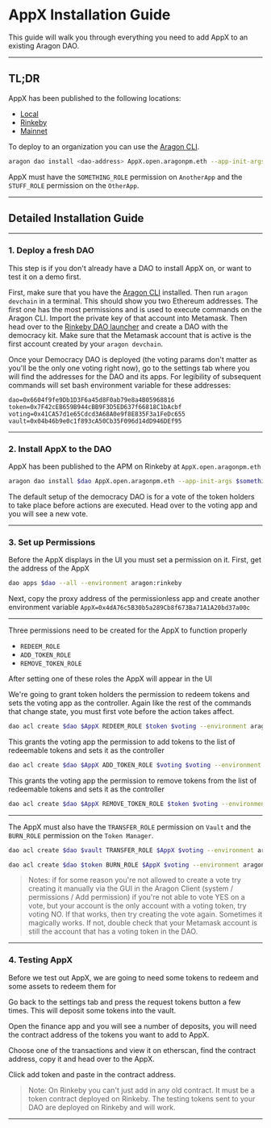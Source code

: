 # AppX Installation Guide

This guide will walk you through everything you need to add AppX to an existing Aragon DAO.

---

## TL;DR

AppX has been published to the following locations:
- [Local]()
- [Rinkeby]()
- [Mainnet]()

To deploy to an organization you can use the [Aragon CLI](https://hack.aragon.org/docs/cli-intro.html).

```sh
aragon dao install <dao-address> AppX.open.aragonpm.eth --app-init-args <another-app-address> <another-app-address>
```

AppX must have the `SOMETHING_ROLE` permission on `AnotherApp` and the `STUFF_ROLE` permission on the `OtherApp`.

---

## Detailed Installation Guide

---

### 1. Deploy a fresh DAO

This step is if you don't already have a DAO to install AppX on, or want to test it on a demo first.

First, make sure that you have the [Aragon CLI](https://hack.aragon.org/docs/cli-intro.html) installed. Then run `aragon devchain` in a terminal. This should show you two Ethereum addresses. The first one has the most permissions and is used to execute commands on the Aragon CLI. Import the private key of that account into Metamask. Then head over to the [Rinkeby DAO launcher](rinkeby.aragon.org) and create a DAO with the democracy kit. Make sure that the Metamask account that is active is the first account created by your `aragon devchain`.

Once your Democracy DAO is deployed (the voting params don't matter as you'll be the only one voting right now), go to the settings tab where you will find the addresses for the DAO and its apps. For legibility of subsequent commands will set bash environment variable for these addresses:

```
dao=0x6604f9fe9Db1D3F6a45d8F0ab79e8a4B05968816
token=0x7F42cEB659B944cBB9F3D5ED637f66818C1bAcbf
voting=0x41CA57d1e65Cdcd3A68A0e9f8E835F3a1FeDc655
vault=0x04b46b9e0c1f893cA50Cb35F096d14dD946DEf95
```

---

### 2. Install AppX to the DAO

AppX has been published to the APM on Rinkeby at `AppX.open.aragonpm.eth`


```sh
aragon dao install $dao AppX.open.aragonpm.eth --app-init-args $something $somethingelse --environment aragon:rinkeby
```

The default setup of the democracy DAO is for a vote of the token holders to take place before actions are executed. Head over to the voting app and you will see a new vote.

---

### 3. Set up Permissions

Before the AppX displays in the UI you must set a permission on it. First, get the address of the AppX

```sh
dao apps $dao --all --environment aragon:rinkeby
```

Next, copy the proxy address of the permissionless app and create another environment variable `AppX=0x4dA76c5B30b5a289Cb8f673Ba71A1A20bd37a00c`

---

Three permissions need to be created for the AppX to function properly

- `REDEEM_ROLE`
- `ADD_TOKEN_ROLE`
- `REMOVE_TOKEN_ROLE`

After setting one of these roles the AppX will appear in the UI

We're going to grant token holders the permission to redeem tokens and sets the voting app as the controller. Again like the rest of the commands that change state, you must first vote before the action takes affect.
```sh
dao acl create $dao $AppX REDEEM_ROLE $token $voting --environment aragon:rinkeby
```

This grants the voting app the permission to add tokens to the list of redeemable tokens and sets it as the controller
```sh
dao acl create $dao $AppX ADD_TOKEN_ROLE $voting $voting --environment aragon:rinkeby
```

This grants the voting app the permission to remove tokens from the list of redeemable tokens and sets it as the controller
```sh
dao acl create $dao $AppX REMOVE_TOKEN_ROLE $token $voting --environment aragon:rinkeby
```

---

The AppX must also have the `TRANSFER_ROLE` permission on `Vault` and the `BURN_ROLE` permission on the `Token Manager`.

```sh
dao acl create $dao $vault TRANSFER_ROLE $AppX $voting --environment aragon:rinkeby
```
```sh
dao acl create $dao $token BURN_ROLE $AppX $voting --environment aragon:rinkeby
```

> Notes:
> if for some reason you're not allowed to create a vote try creating it manually via the GUI in the Aragon Client (system / permissions / Add permission)
> if you're not able to vote YES on a vote, but your account is the only account with a voting token, try voting NO. If that works, then try creating the vote again. Sometimes it magically works. If not, double check that your Metamask account is still the account that has a voting token in the DAO.

---

### 4. Testing AppX

Before we test out AppX, we are going to need some tokens to redeem and some assets to redeem them for

Go back to the settings tab and press the request tokens button a few times. This will deposit some tokens into the vault.

Open the finance app and you will see a number of deposits, you will need the contract address of the tokens you want to add to AppX.

Choose one of the transactions and view it on etherscan, find the contract address, copy it and head over to the AppX.

Click add token and paste in the contract address.

> Note:
> On Rinkeby you can't just add in any old contract. It must be a token contract deployed on Rinkeby. The testing tokens sent to your DAO are deployed on Rinkeby and will work.

---

